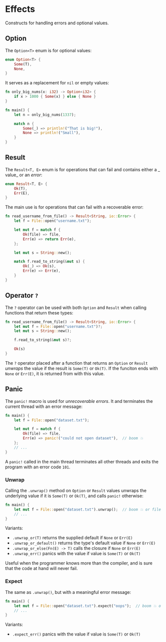 # Effects

Constructs for handling errors and optional values.

## Option

The `Option<T>` enum is for optional values:

```rust
enum Option<T> {
    Some(T),
    None,
}
```

It serves as a replacement for `nil` or empty values:

```rust
fn only_big_nums(x: i32) -> Option<i32> {
    if x > 1000 { Some(x) } else { None }
}

fn main() {
    let n = only_big_nums(1337);

    match n {
        Some(_) => println!("That is big!"),
        None => println!("Small"),
    }
}
```

## Result

The `Result<T, E>` enum is for operations that can fail and contains either a _
value_ or an _error_:

```rust
enum Result<T, E> {
    Ok(T),
    Err(E),
}
```

The main use is for operations that can fail with a recoverable error:

```rust
fn read_username_from_file() -> Result<String, io::Error> {
    let f = File::open("username.txt");

    let mut f = match f {
        Ok(file) => file,
        Err(e) => return Err(e),
    };

    let mut s = String::new();

    match f.read_to_string(&mut s) {
        Ok(_) => Ok(s),
        Err(e) => Err(e),
    }
}
```

## Operator `?`

The `?` operator can be used with both `Option` and `Result` when calling
functions that return these types:

```rust
fn read_username_from_file() -> Result<String, io::Error> {
    let mut f = File::open("username.txt")?;
    let mut s = String::new();

    f.read_to_string(&mut s)?;

    Ok(s)
}
```

The `?` operator placed after a function that returns an `Option` or `Result`
_unwraps_ the value if the result is `Some(T)` or `Ok(T)`. If the funciton ends
with `None` or `Err(E)`, it is returned from with this value.

## Panic

The `panic!` macro is used for _unrecoverable errors_. It and terminates the
current thread with an error message:

```rust
fn main() {
    let f = File::open("dataset.txt");

    let mut f = match f {
        Ok(file) => file,
        Err(e) => panic!("could not open dataset"),  // boom 💥
    };
    // ...
}
```

A `panic!` called in the main thread terminates all other threads and exits the
program with an error code `101`.

### Unwrap

Calling the `.unwrap()` method on `Option` or `Result` values unwraps the
underlying value if it is `Some(T)` or `Ok(T)`, and calls `panic!` otherwise:

```rust
fn main() {
    let mut f = File::open("dataset.txt").unwrap();  // boom 💥 or file 🗂
    // ...
}
```

Variants:

- `.unwrap_or(T)` returns the supplied default if `None` or `Err(E)`
- `.unwrap_or_default()` returns the type's default value if `None` or `Err(E)`
- `.unwrap_or_else(Fn(E) -> T)` calls the closure if `None` or `Err(E)`
- `.unwrap_err()` panics with the value if value is `Some(T)` or `Ok(T)`

Useful when the programmer knows more than the compiler, and is sure that the
code at hand will never fail.

### Expect

The same as `.unwrap()`, but with a meaningful error message:

```rust
fn main() {
    let mut f = File::open("dataset.txt").expect("oops");  // boom 💥 or file 🗂
    // ...
}
```

Variants:

- `.expect_err()` panics with the value if value is `Some(T)` or `Ok(T)`
